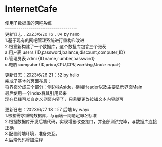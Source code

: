 # InternetCafe
使用了数据库的网吧系统<br>
-------------------------------------<br>
更新日志：2023/6/26 16：04 by helio <br>
1.基于现有的网吧管理系统进行重构和改进<br>
2.根重新构建了一个数据库，这个数据库包含三个张表<br>
  a.用户表    users     {ID,password,balance,discount,computer_ID}<br>
  b.管理员表  admi      {ID,name,number,password}<br>
  c.电脑      computer  {ID,price,CPU,GPU,working,Under repair}<br>

  
更新日志：2023/6/26 21：52 by helio <br>
完成了基本的页面布局；<br>
  将界面分成三个部分：侧边栏Aside，横幅Header以及主要显示界面Main<br>
  最后使用一个Index将其引用起来<br>
  现在已经可以自定义界面内容了，只需要更改按钮文本内容即可<br>


更新日志：2023/6/27 18：57 后端 by wayu <br>
1.根据需求重构数据库，与前端一同确定命名标准<br>
2.根据数据库开发后端代码，实现增删改查接口，并全部测试完毕，与数据库连接正确<br>
3.配置前端环境，准备交互。<br>
4.后端代码增加注释

